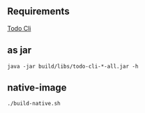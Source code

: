 ## Requirements

[Todo Cli](https://time.geekbang.org/column/article/325594)

## as jar

```shell
java -jar build/libs/todo-cli-*-all.jar -h
```



## native-image

```shell
./build-native.sh
```
